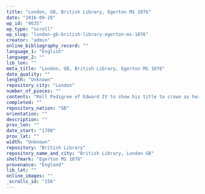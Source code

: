 ```yaml
---
title: "London, GB, British Library, Egerton MS 1076"
date: "2016-09-28"
wp_id: "4635"
wp_type: "scroll"
wp_slug: "london-gb-british-library-egerton-ms-1076"
creator: "admin"
online_bibliography_record: ""
language_1: "English"
language_2: ""
lib_lon: ""
meta_title: "London, GB, British Library, Egerton MS 1076"
date_quality: ""
length: "Unknown"
repository_city: "London"
number_of_pieces: ""
contents: "Roll Pedigree of Edward IV to show his title to crown as heri of Richard Plantagenet, Duke of York."
completed: ""
repository_nation: "GB"
orientation: ""
description: ""
prov_lon: ""
date_start: "1700"
prov_lat: ""
width: "Unknown"
repository: "British Library"
repository_name_and_city: "British Library, London GB"
shelfmark: "Egerton MS 1076"
provenance: "England"
lib_lat: ""
online_images: ""
_scrolls_id: "156"
---
```




